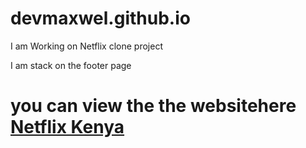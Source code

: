 # devmaxwel.github.io
I am Working on Netflix clone project 

I am stack on the footer page 
# you can view the the websitehere [Netflix Kenya](https://devmaxwel.github.io/devmaxwel-Netflix.github.io/) 
